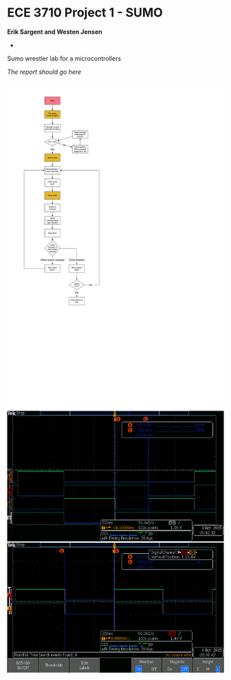 # ECE 3710 Project 1 - SUMO
**Erik Sargent and Westen Jensen**

-

Sumo wrestler lab for a microcontrollers

*The report should go here*

![](Flow.png)
![](tek0001.png)
![](tek0002.png)
